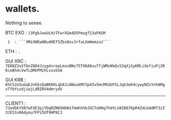 # wallets.
Nothing to seeee.

BTC EXO : ```13PgbJwoULHzTFwrXGm4D5Pmugf23aPASM```
     
     1  : ```XMiXWEwHBudHEf5ZbsQxvJrfaLXm6mmzaJ```

ETH : ```.```

GUI XRC : ```7EKNZ3x2fDnZ884Jzyg4nrepLmsnBNx75TXKA8uuTfjWMvNkQs53qXjGyKMLiXefiuPj2RKceBh4cVwTLQMUPMzhLsxsbSA```

GUI KRB : ```KhCS2oSuGqkJnhbzQaBKEKLqk8JiANoukMY3p43v5mcMhUUFSLJqk3eK4cywyNZsYnhAMgvTfbYszdjiwjLdRZRV4dmrydV```

-------------------------------------------------------

CLIENT1 : ```7JwVDkY5R7wFXE3pjYDqRZN8SHbN1fmmhhhbJGCToHHq7hdtLVAZ867KpR4ZdLGddM73iZ3JE51vKAdyou7FPi5UT9HP8CJ```
